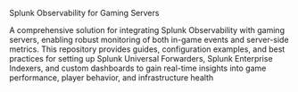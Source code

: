 Splunk Observability for Gaming Servers

A comprehensive solution for integrating Splunk Observability with gaming servers, enabling robust monitoring of both in-game events and server-side metrics. This repository provides guides, configuration examples, and best practices for setting up Splunk Universal Forwarders, Splunk Enterprise Indexers, and custom dashboards to gain real-time insights into game performance, player behavior, and infrastructure health

